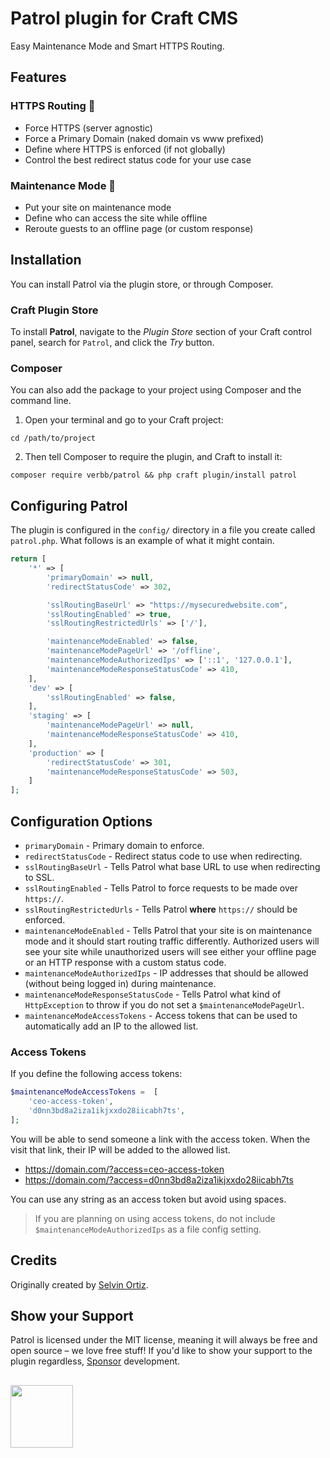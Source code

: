 # Patrol plugin for Craft CMS
Easy Maintenance Mode and Smart HTTPS Routing.

## Features

### HTTPS Routing 👮‍
- Force HTTPS (server agnostic)
- Force a Primary Domain (naked domain vs www prefixed)
- Define where HTTPS is enforced (if not globally)
- Control the best redirect status code for your use case

### Maintenance Mode 🚧
- Put your site on maintenance mode
- Define who can access the site while offline
- Reroute guests to an offline page (or custom response)

## Installation
You can install Patrol via the plugin store, or through Composer.

### Craft Plugin Store
To install **Patrol**, navigate to the _Plugin Store_ section of your Craft control panel, search for `Patrol`, and click the _Try_ button.

### Composer
You can also add the package to your project using Composer and the command line.

1. Open your terminal and go to your Craft project:
```shell
cd /path/to/project
```

2. Then tell Composer to require the plugin, and Craft to install it:
```shell
composer require verbb/patrol && php craft plugin/install patrol
```

## Configuring Patrol
The plugin is configured in the `config/` directory in a file you create called `patrol.php`. What follows is an example of what it might contain.

```php
return [
    '*' => [
        'primaryDomain' => null,
        'redirectStatusCode' => 302,

        'sslRoutingBaseUrl' => "https://mysecuredwebsite.com",
        'sslRoutingEnabled' => true,
        'sslRoutingRestrictedUrls' => ['/'],

        'maintenanceModeEnabled' => false,
        'maintenanceModePageUrl' => '/offline',
        'maintenanceModeAuthorizedIps' => ['::1', '127.0.0.1'],
        'maintenanceModeResponseStatusCode' => 410,
    ],
    'dev' => [
        'sslRoutingEnabled' => false,
    ],
    'staging' => [
        'maintenanceModePageUrl' => null,
        'maintenanceModeResponseStatusCode' => 410,
    ],
    'production' => [
        'redirectStatusCode' => 301,
        'maintenanceModeResponseStatusCode' => 503,
    ]
];
```

## Configuration Options
- `primaryDomain` - Primary domain to enforce.
- `redirectStatusCode` - Redirect status code to use when redirecting.
- `sslRoutingBaseUrl` - Tells Patrol what base URL to use when redirecting to SSL.
- `sslRoutingEnabled` - Tells Patrol to force requests to be made over `https://`.
- `sslRoutingRestrictedUrls` - Tells Patrol **where** `https://` should be enforced.
- `maintenanceModeEnabled` - Tells Patrol that your site is on maintenance mode and it should start routing traffic differently. Authorized users will see your site while unauthorized users will see either your offline page or an HTTP response with a custom status code.
- `maintenanceModeAuthorizedIps` - IP addresses that should be allowed (without being logged in) during maintenance.
- `maintenanceModeResponseStatusCode` - Tells Patrol what kind of `HttpException` to throw if you do not set a `$maintenanceModePageUrl`.
- `maintenanceModeAccessTokens` - Access tokens that can be used to automatically add an IP to the allowed list.

### Access Tokens
If you define the following access tokens:

```php
$maintenanceModeAccessTokens =  [
    'ceo-access-token',
    'd0nn3bd8a2iza1ikjxxdo28iicabh7ts',
];
```

You will be able to send someone a link with the access token. When the visit that link, their IP will be added to the allowed list.

- https://domain.com/?access=ceo-access-token
- https://domain.com/?access=d0nn3bd8a2iza1ikjxxdo28iicabh7ts

You can use any string as an access token but avoid using spaces.

> If you are planning on using access tokens, do not include `$maintenanceModeAuthorizedIps` as a file config setting.

## Credits
Originally created by [Selvin Ortiz](https://github.com/selvindev).

## Show your Support
Patrol is licensed under the MIT license, meaning it will always be free and open source – we love free stuff! If you'd like to show your support to the plugin regardless, [Sponsor](https://github.com/sponsors/verbb) development.

<h2></h2>

<a href="https://verbb.io" target="_blank">
    <img width="100" src="https://verbb.io/assets/img/verbb-pill.svg">
</a>





